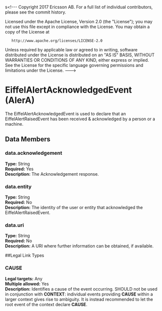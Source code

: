 s<!---
   Copyright 2017 Ericsson AB.
   For a full list of individual contributors, please see the commit history.

   Licensed under the Apache License, Version 2.0 (the "License");
   you may not use this file except in compliance with the License.
   You may obtain a copy of the License at

       http://www.apache.org/licenses/LICENSE-2.0

   Unless required by applicable law or agreed to in writing, software
   distributed under the License is distributed on an "AS IS" BASIS,
   WITHOUT WARRANTIES OR CONDITIONS OF ANY KIND, either express or implied.
   See the License for the specific language governing permissions and
   limitations under the License.
--->

# EiffelAlertAcknowledgedEvent (AlerA)
The EiffelAlertAcknowledgedEvent is used to declare that an EiffelAlertRaisedEvent has been received & acknowledged by a person or a machine.

## Data Members
### data.acknowledgement
__Type:__ String  
__Required:__ Yes  
__Description:__ The Acknowledgement response.

### data.entity
__Type:__ String  
__Required:__ No  
__Description:__ The identity of the user or entity that acknowledged the EiffelAlertRaisedEvent.

### data.uri
__Type:__ String  
__Required:__ No  
__Description:__ A URI where further information can be obtained, if available.

##Legal Link Types
### CAUSE
__Legal targets:__ Any  
__Multiple allowed:__ Yes  
__Description:__ Identifies a cause of the event occurring. SHOULD not be used in conjunction with __CONTEXT__: individual events providing __CAUSE__ within a larger context gives rise to ambiguity. It is instead recommended to let the root event of the context declare __CAUSE__.  